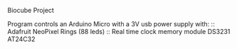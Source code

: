 Biocube Project

Program controls an Arduino Micro with a 3V usb power supply with: 
:: Adafruit NeoPixel Rings (88 leds)
:: Real time clock memory module DS3231 AT24C32
